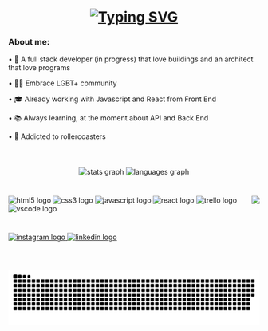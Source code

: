 <h1 align="center">
  <a href="https://git.io/typing-svg"><img src="https://readme-typing-svg.herokuapp.com?font=Roboto&size=24&pause=1000&color=BD24F7&center=true&vCenter=true&width=435&lines=Hello+World!+%F0%9F%8C%8E;Welcome+to+my+page%2C+I%E2%80%99m+Guilherme" alt="Typing SVG" /></a>
</h1>

<div align="left">
  <h3>About me:</h3>
  <p>• 🏢 A full stack developer (in progress) that love buildings and an architect that love programs </p>
  <p>• 🏳️‍🌈 Embrace LGBT+ community </p>
  <p>• 🎓 Already working with Javascript and React from Front End </p>
  <p>• 📚 Always learning, at the moment about API and Back End </p>
  <p>• 🎢️‍ Addicted to rollercoasters </p>
</div>

</br>

###

<div align="center">
  <img src="https://github-readme-stats.vercel.app/api?hide_title=false&hide_rank=false&show_icons=true&include_all_commits=true&count_private=true&disable_animations=false&theme=dracula&locale=en&hide_border=false&username=g-rmc" height="150" alt="stats graph"  />
  <img src="https://github-readme-stats.vercel.app/api/top-langs?locale=en&hide_title=false&layout=compact&card_width=320&langs_count=5&theme=dracula&hide_border=false&username=g-rmc" height="150" alt="languages graph"  />
</div>

</br>

###

<img align="right" height="130" src="https://c.tenor.com/HnX8u6-Nw6gAAAAM/rollercoaster-roller.gif"  />


###

<div align="left">
  <img src="https://cdn.jsdelivr.net/gh/devicons/devicon/icons/html5/html5-original.svg" height="30" width="42" alt="html5 logo"  />
  <img src="https://cdn.jsdelivr.net/gh/devicons/devicon/icons/css3/css3-original.svg" height="30" width="42" alt="css3 logo"  />
  <img src="https://cdn.jsdelivr.net/gh/devicons/devicon/icons/javascript/javascript-original.svg" height="30" width="42" alt="javascript logo"  />
  <img src="https://cdn.jsdelivr.net/gh/devicons/devicon/icons/react/react-original.svg" height="30" width="42" alt="react logo"  />
  <img src="https://cdn.jsdelivr.net/gh/devicons/devicon/icons/trello/trello-plain.svg" height="30" width="42" alt="trello logo"  />
  <img src="https://cdn.jsdelivr.net/gh/devicons/devicon/icons/vscode/vscode-original.svg" height="30" width="42" alt="vscode logo"  />
</div>

</br>

###

<div align="left">
  <a href="https://www.instagram.com/g_rmc/" target="_blank">
    <img src="https://img.shields.io/static/v1?message=Instagram&logo=instagram&label=&color=E4405F&logoColor=white&labelColor=&style=for-the-badge" height="35" alt="instagram logo"  />
  </a>
  <a href="https://www.linkedin.com/in/guilherme-reis-muri-cunha-b5045230/" target="_blank">
    <img src="https://img.shields.io/static/v1?message=LinkedIn&logo=linkedin&label=&color=0077B5&logoColor=white&labelColor=&style=for-the-badge" height="35" alt="linkedin logo"  />
  </a>
</div>

</br>

###

<br clear="both">

<img align="center" src="https://raw.githubusercontent.com/g-rmc/g-rmc/output/snake.svg" alt="Snake animation" />

###
